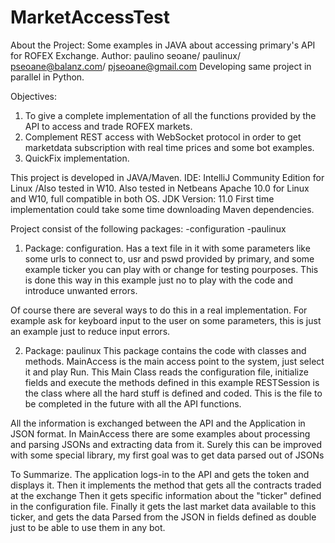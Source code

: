 # MarketAccessTest
About the Project:
Some examples in JAVA about accessing primary's API for ROFEX Exchange.
Author: paulino seoane/ paulinux/ pseoane@balanz.com/ pjseoane@gmail.com
Developing same project in parallel in Python.

Objectives:

1. To give a complete implementation of all the functions provided by the API to access and trade ROFEX markets.
2. Complement REST access with WebSocket protocol in order to get marketdata subscription with real time prices and some bot examples.
3. QuickFix implementation.


This project is developed in JAVA/Maven.
IDE: IntelliJ Community Edition for Linux /Also tested in W10.
Also tested in Netbeans Apache 10.0 for Linux and W10, full compatible in both OS.
JDK Version: 11.0
First time implementation could take some time downloading Maven dependencies.

Project consist of the following packages:
-configuration
-paulinux

1. Package: configuration.
Has a text file in it with some parameters like some urls to connect to, usr and pswd provided by primary, and some example ticker you can play with or change for testing pourposes.
This is done this way in this example just no to play with the code and introduce unwanted errors.

Of course there are several ways to do this in a real implementation.
For example ask for keyboard input to the user on some parameters, this is just an example just to reduce input errors.

2. Package: paulinux
This package contains the code with classes and methods.
MainAccess is the main access point to the system, just select it and play Run.
This Main Class reads the configuration file, initialize fields and execute the methods defined in this example 
RESTSession is the class where all the hard stuff is defined and coded.
This is the file to be completed in the future with all the API functions.

All the information is exchanged between the API and the Application in JSON format.
In MainAccess there are some examples about processing and parsing JSONs and extracting data from it.
Surely this can be improved with some special library, my first goal was to get data parsed out of JSONs 

To Summarize.
The application logs-in to the API and gets the token and displays it.
Then it implements the method that gets all the contracts traded at the exchange
Then it gets specific information about the "ticker" defined in the configuration file.
Finally it gets the last market data available to this ticker, and gets the data Parsed from the JSON in fields defined as double just to be able to use them in any bot.


